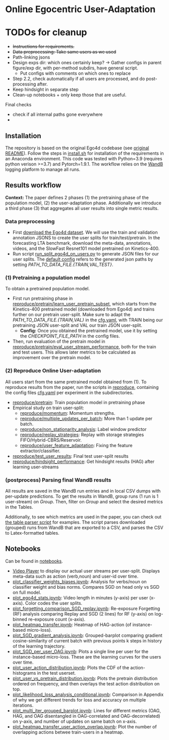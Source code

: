 # Online Egocentric User-Adaptation

# TODOs for cleanup

- <del> Instructions for requirements.
- <del> Data preprocessing: Take same users as we used
- Path-linking jsons
- Design exps dir: which ones certainly keep? -> Gather configs in parent figure/exp dir, with per-method subdirs, have general script.
  - Put configs with comments on which ones to replace
- Step 2.2, check automatically if all users are processed, and do post-processing after.
- Keep hindsight in separate step
- Clean-up notebooks + only keep those that are useful.

Final checks
- check if all internal paths gone everywhere
- 

## Installation
The repository is based on the original Ego4d codebase (see [original README](src/ego4d/README.md)).
Follow the steps in [install.sh](install.sh) for installation of the requirements in an Anaconda environment.
This code was tested with Python=3.9 (requires python verison >=3.7) and Pytorch=1.9.1.
The workflow relies on the [WandB](https://wandb.ai/site) logging platform to manage all runs.

## Results workflow

**Context:** The paper defines 2 phases (1) the pretraining phase of the population model, (2) the user-adaptation
phase.
Additionally we introduce a third phase (3) that aggregates all user results into single metric results.

### Data preprocessing

- First [download the Ego4d dataset](https://ego4d-data.org/#download). We will use the train and validation annotation JSONS to create the user splits for
  train/test/pretrain. In the forecasting LTA benchmark, download the meta-data, annotations, videos, and the SlowFast Resnet101 model pretrained on Kinetics-400.
- Run script [run_split_ego4d_on_users.py](src/continual_ego4d/processing/run_split_ego4d_on_users.py) to generate JSON files
  for our user splits. The [default config](src/ego4d/config/defaults.py) refers to the generated json paths by setting *PATH_TO_DATA_FILE.{TRAIN,VAL,TEST}*.

### (1) Pretraining a population model
To obtain a pretrained population model. 

- First run pretraining phase in [reproduce/pretrain/learn_user_pretrain_subset](reproduce/pretrain/learn_user_pretrain_subset), 
which starts from the Kinetics-400 pretrained model (downloaded from Ego4d) and trains further on our pretrain user-split.
Make sure to adapt the *PATH_TO_DATA_FILE.{TRAIN,VAL}* in the [cfg.yaml](reproduce/pretrain/learn_user_pretrain_subset/cfg.yaml), 
with TRAIN being our pretraining JSON user-split and VAL our train JSON user-split.
  - **Config:** Once you obtained the pretrained model, use it by setting the *CHECKPOINT_FILE_PATH* in the config files.
- Then, run evaluation of the pretrain model in [reproduce/pretrain/eval_user_stream_performance](reproduce/pretrain/eval_user_stream_performance), 
both for the train and test users. This allows later metrics to be calculated as improvement over the pretrain model. 

### (2) Reproduce Online User-adaptation

All users start from the same pretrained model obtained from (1).
To reproduce results from the paper, run the scripts in [reproduce](reproduce), containing the config files 
[cfg.yaml]() per experiment in the subdirectories.

- [reproduce/pretrain](reproduce/pretrain): Train population model in pretraining phase
- Empirical study on train user-split: 
  - [reproduce/momentum](reproduce/momentum): Momentum strengths.
  - [reproduce/multiple_updates_per_batch](reproduce/multiple_updates_per_batch): More than 1 update per batch.
  - [reproduce/non_stationarity_analysis](reproduce/non_stationarity_analysis): Label window predictor
  - [reproduce/replay_strategies](reproduce/replay_strategies): Replay with storage strategies FIFO/Hybrid-CBRS/Reservoir.
  - [reproduce/user_feature_adaptation](reproduce/user_feature_adaptation): Fixing the feature extractor/classifier.
- [reproduce/test_user_results](reproduce/test_user_results): Final test user-split results
- [reproduce/hindsight_performance](reproduce/hindsight_performance): Get hindsight results (HAG) after learning user-streams


### (postprocess) Parsing final WandB results
All results are saved in the WandB run entries and in local CSV dumps with per-update predictions. 
To get the results in WandB, group runs (1 run is 1 user-stream) on *Group*.
Then, filter on *Group* and select the desired metrics in the Tables.

Additionally, to see which metrics are used in the paper, you can check out [the table parser script](src/continual_ego4d/processing/csv_to_latex_table_parser.py) for examples.
The script parses downloaded (grouped) runs from WandB that are exported to a CSV, and parses the CSV to Latex-formatted tables.


## Notebooks

Can be found in [notebooks](notebooks).

- [Video Player](notebooks/ego4d_OnlineActionRecog_video_player.ipynb) to display our actual user streams per
  user-split. Displays meta-data such as action (verb,noun) and user-id over time.
- [plot_classifier_weights_biases.ipynb](notebooks/): Analysis for verbs/noun on classifier weight and bias norms.
  Compares SGD on head only vs SGD on full model.
- [plot_ego4d_stats.ipynb](notebooks/): Video length in minutes (y-axis) per user (x-axis). Color codes the user splits.
- [plot_forgetting_comparison_SGD_replay.ipynb](notebooks/): Re-exposure Forgetting (RF) analysis comparing Replay and
  SGD (2 lines) for RF (y-axis) on log-binned re-exposure count (x-axis).
- [plot_heatmap_transfer.ipynb](notebooks/): Heatmap of HAG-action (of instance-based micro-loss).
- [plot_SGD_gradient_analysis.ipynb](notebooks/): Grouped-barplot comparing gradient cosine-similarity of current batch
  with previous points k steps in history of the learning trajectory.
- [plot_SGD_per_user_OAG.ipynb](notebooks/): Plots a single line per user for the instance-based micro-loss. These are
  the learning curves for the users over time.
- [plot_user_action_distribution.ipynb](notebooks/): Plots the CDF of the action-histograms in the test userset.
- [plot_user_vs_pretrain_distribution.ipynb](notebooks/): Plots the pretrain distribution ordered on frequency, and then
  overlays the test action distribution on top.
- [plot_likelihood_loss_analysis_conditional.ipynb](notebooks/): Comparison in Appendix of why we get different trends
  for loss and accuracy on multiple iterations.
- [plot_multi_iter_grouped_barplot.ipynb](notebooks/plot_multi_iter_grouped_barplot.ipynb): Lines for different
  metrics (OAG, HAG, and OAG disentangled in OAG-correlated and OAG-decorrelated) on y-axis, and number of updates on
  same batch on x-axis.
- [plot_heatmap_transfer_user_action_overlap.ipynb](notebooks/plot_heatmap_transfer_user_action_overlap.ipynb): Plot the
  number of overlapping actions betwee train-users in a heatmap.